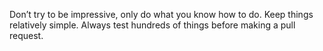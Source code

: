 Don’t try to be impressive, only do what you know how to do.
Keep things relatively simple.
Always test hundreds of things before making a pull request.

